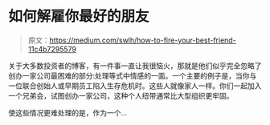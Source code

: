 # 如何解雇你最好的朋友

> 原文：<https://medium.com/swlh/how-to-fire-your-best-friend-11c4b7295579>

关于大多数投资者的博客，有一件事一直让我很恼火，那就是他们似乎完全忽略了创办一家公司最困难的部分:处理等式中情感的一面。一个主要的例子是，当你与一位联合创始人或早期员工陷入生存危机时。这些人就像家人一样。你们一起加入一个兄弟会，试图创办一家公司，这种个人纽带通常比大型组织更牢固。

使这些情况更难处理的是，作为一个…